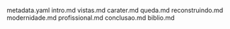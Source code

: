 metadata.yaml
intro.md
vistas.md
carater.md
queda.md
reconstruindo.md
modernidade.md
profissional.md
conclusao.md
biblio.md
